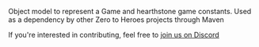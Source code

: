 Object model to represent a Game and hearthstone game constants. Used as a dependency by other Zero to Heroes projects through Maven

If you're interested in contributing, feel free to [join us on Discord](https://discord.gg/uEh9gvJ) 